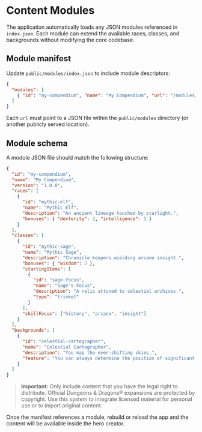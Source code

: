 # Content Modules

The application automatically loads any JSON modules referenced in `index.json`. Each module can extend the available races, classes, and backgrounds without modifying the core codebase.

## Module manifest

Update `public/modules/index.json` to include module descriptors:

```json
{
  "modules": [
    { "id": "my-compendium", "name": "My Compendium", "url": "/modules/my-compendium.json" }
  ]
}
```

Each `url` must point to a JSON file within the `public/modules` directory (or another publicly served location).

## Module schema

A module JSON file should match the following structure:

```json
{
  "id": "my-compendium",
  "name": "My Compendium",
  "version": "1.0.0",
  "races": [
    {
      "id": "mythic-elf",
      "name": "Mythic Elf",
      "description": "An ancient lineage touched by starlight.",
      "bonuses": { "dexterity": 2, "intelligence": 1 }
    }
  ],
  "classes": [
    {
      "id": "mythic-sage",
      "name": "Mythic Sage",
      "description": "Chronicle keepers wielding arcane insight.",
      "bonuses": { "wisdom": 2 },
      "startingItems": [
        {
          "id": "sage-focus",
          "name": "Sage's Focus",
          "description": "A relic attuned to celestial archives.",
          "type": "trinket"
        }
      ],
      "skillFocus": ["history", "arcana", "insight"]
    }
  ],
  "backgrounds": [
    {
      "id": "celestial-cartographer",
      "name": "Celestial Cartographer",
      "description": "You map the ever-shifting skies.",
      "feature": "You can always determine the position of significant astral landmarks."
    }
  ]
}
```

> **Important:** Only include content that you have the legal right to distribute. Official Dungeons & Dragons® expansions are protected by copyright. Use this system to integrate licensed material for personal use or to import original content.

Once the manifest references a module, rebuild or reload the app and the content will be available inside the hero creator.
